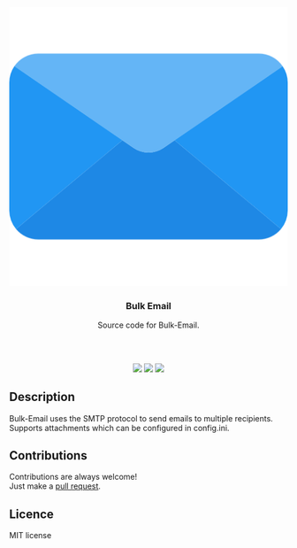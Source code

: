 <p align="center">
<img src="attachments\email.png"/>
<br/>
<h3 align="center">Bulk Email</h3>
<p align="center">Source code for Bulk-Email.</p>
<h2></h2>
</p>
<br />

<p align="center">
<a href="../../issues"><img src="https://img.shields.io/github/issues/aminbeigi/Bulk-Email.svg?style=flat-square" /></a>
<a href="../../pulls"><img src="https://img.shields.io/github/issues-pr/aminbeigi/Bulk-Email.svg?style=flat-square" /></a>
<img src="https://img.shields.io/github/license/aminbeigi/Bulk-Email?style=flat-square">
</p>

## Description
Bulk-Email uses the SMTP protocol to send emails to multiple recipients.  
Supports attachments which can be configured in config.ini.

## Contributions
Contributions are always welcome!  
Just make a [pull request](../../pulls).

## Licence
MIT license
